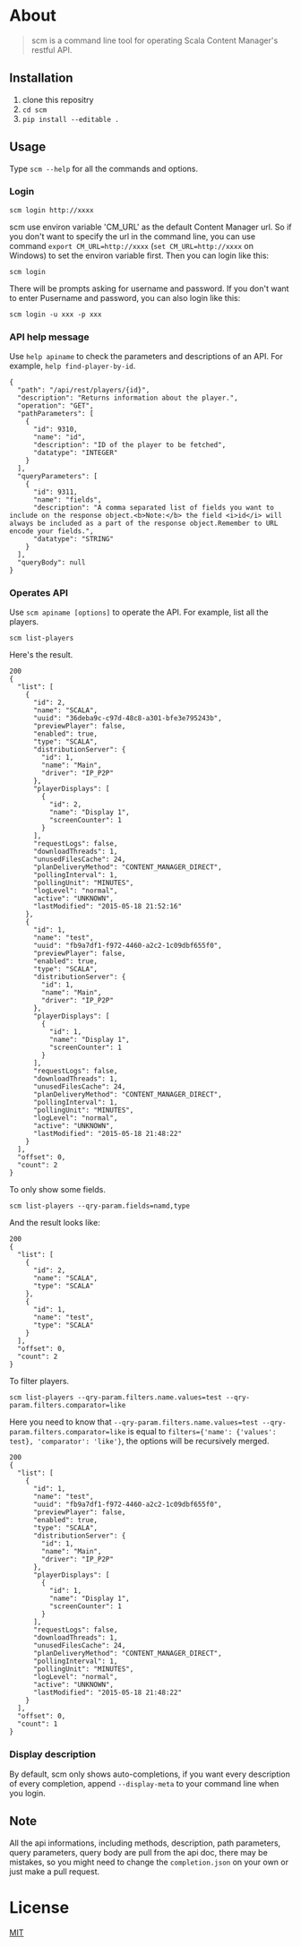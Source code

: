 # About

> scm is a command line tool for operating Scala Content Manager's restful API.

## Installation
1. clone this repositry
2. `cd scm`
3. `pip install --editable .`

## Usage
Type `scm --help` for all the commands and options.

### Login
    scm login http://xxxx

scm use environ variable 'CM_URL' as the default Content Manager url. So if you don't want to specify the url in the command line, you can use command `export CM_URL=http://xxxx` (`set CM_URL=http://xxxx` on Windows) to set the environ variable first.
Then you can login like this:

    scm login

There will be prompts asking for username and password.
If you don't want to enter Pusername and password, you can also login like this:

    scm login -u xxx -p xxx

### API help message
Use `help apiname` to check the parameters and descriptions of an API.
For example, `help find-player-by-id`.
```
{
  "path": "/api/rest/players/{id}",
  "description": "Returns information about the player.",
  "operation": "GET",
  "pathParameters": [
    {
      "id": 9310,
      "name": "id",
      "description": "ID of the player to be fetched",
      "datatype": "INTEGER"
    }
  ],
  "queryParameters": [
    {
      "id": 9311,
      "name": "fields",
      "description": "A comma separated list of fields you want to include on the response object.<b>Note:</b> the field <i>id</i> will always be included as a part of the response object.Remember to URL encode your fields.",
      "datatype": "STRING"
    }
  ],
  "queryBody": null
}
```

### Operates API
Use `scm apiname [options]` to operate the API.
For example, list all the players.

    scm list-players

Here's the result.
```
200
{
  "list": [
    {
      "id": 2,
      "name": "SCALA",
      "uuid": "36deba9c-c97d-48c8-a301-bfe3e795243b",
      "previewPlayer": false,
      "enabled": true,
      "type": "SCALA",
      "distributionServer": {
        "id": 1,
        "name": "Main",
        "driver": "IP_P2P"
      },
      "playerDisplays": [
        {
          "id": 2,
          "name": "Display 1",
          "screenCounter": 1
        }
      ],
      "requestLogs": false,
      "downloadThreads": 1,
      "unusedFilesCache": 24,
      "planDeliveryMethod": "CONTENT_MANAGER_DIRECT",
      "pollingInterval": 1,
      "pollingUnit": "MINUTES",
      "logLevel": "normal",
      "active": "UNKNOWN",
      "lastModified": "2015-05-18 21:52:16"
    },
    {
      "id": 1,
      "name": "test",
      "uuid": "fb9a7df1-f972-4460-a2c2-1c09dbf655f0",
      "previewPlayer": false,
      "enabled": true,
      "type": "SCALA",
      "distributionServer": {
        "id": 1,
        "name": "Main",
        "driver": "IP_P2P"
      },
      "playerDisplays": [
        {
          "id": 1,
          "name": "Display 1",
          "screenCounter": 1
        }
      ],
      "requestLogs": false,
      "downloadThreads": 1,
      "unusedFilesCache": 24,
      "planDeliveryMethod": "CONTENT_MANAGER_DIRECT",
      "pollingInterval": 1,
      "pollingUnit": "MINUTES",
      "logLevel": "normal",
      "active": "UNKNOWN",
      "lastModified": "2015-05-18 21:48:22"
    }
  ],
  "offset": 0,
  "count": 2
}
```
To only show some fields.

    scm list-players --qry-param.fields=namd,type

And the result looks like:
```
200
{
  "list": [
    {
      "id": 2,
      "name": "SCALA",
      "type": "SCALA"
    },
    {
      "id": 1,
      "name": "test",
      "type": "SCALA"
    }
  ],
  "offset": 0,
  "count": 2
}
```
To filter players.

    scm list-players --qry-param.filters.name.values=test --qry-param.filters.comparator=like

Here you need to know that `--qry-param.filters.name.values=test --qry-param.filters.comparator=like` is equal to `filters={'name': {'values': test}, 'comparator': 'like'}`, the options will be recursively merged.
```
200
{
  "list": [
    {
      "id": 1,
      "name": "test",
      "uuid": "fb9a7df1-f972-4460-a2c2-1c09dbf655f0",
      "previewPlayer": false,
      "enabled": true,
      "type": "SCALA",
      "distributionServer": {
        "id": 1,
        "name": "Main",
        "driver": "IP_P2P"
      },
      "playerDisplays": [
        {
          "id": 1,
          "name": "Display 1",
          "screenCounter": 1
        }
      ],
      "requestLogs": false,
      "downloadThreads": 1,
      "unusedFilesCache": 24,
      "planDeliveryMethod": "CONTENT_MANAGER_DIRECT",
      "pollingInterval": 1,
      "pollingUnit": "MINUTES",
      "logLevel": "normal",
      "active": "UNKNOWN",
      "lastModified": "2015-05-18 21:48:22"
    }
  ],
  "offset": 0,
  "count": 1
}
```

### Display description
By default, scm only shows auto-completions, if you want every description of every completion, append `--display-meta` to your command line when you login.

## Note
All the api informations, including methods, description, path parameters, query parameters, query body are pull from the api doc, there may be mistakes, so you might need to change the `completion.json` on your own or just make a pull request.

# License
[MIT](https://github.com/rookiebulls/scm/blob/master/LICENSE)

